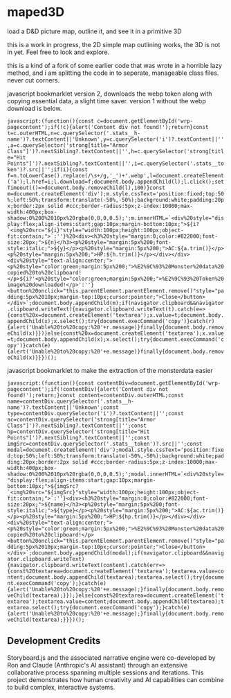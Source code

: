 # maped3D
load a D&amp;D picture map, outline it, and see it in a primitive 3D

this is a work in progress, the 2D simple map outlining works, the 3D is not in yet.  Feel free to look and explore.

this is a kind of a fork of some earlier code that was wrote in a horrible lazy method, and i am splitting the code in to seperate, manageable class files.  never cut corners.

javascript bookmarklet version 2, downloads the webp token along with copying essential data, a slight time saver.  version 1 without the webp download is below.

``
javascript:(function(){const c=document.getElementById('wrp-pagecontent');if(!c){alert('Content div not found!');return}const t=c.outerHTML,n=c.querySelector('.stats__h-name')?.textContent||'Unknown',y=c.querySelector('i')?.textContent||'',a=c.querySelector('strong[title="Armor Class"]')?.nextSibling?.textContent||'',h=c.querySelector('strong[title="Hit Points"]')?.nextSibling?.textContent||'',i=c.querySelector('.stats__token')?.src||'';if(i){const f=n.toLowerCase().replace(/\s+/g,'_')+'.webp',l=document.createElement('a');l.href=i;l.download=f;document.body.appendChild(l);l.click();setTimeout(()=>document.body.removeChild(l),100)}const m=document.createElement('div');m.style.cssText='position:fixed;top:50%;left:50%;transform:translate(-50%,-50%);background:white;padding:20px;border:2px solid #ccc;border-radius:5px;z-index:10000;max-width:400px;box-shadow:0%200%2010px%20rgba(0,0,0,0.5);';m.innerHTML=`<div%20style="display:flex;align-items:start;gap:10px;margin-bottom:10px;">${i?`<img%20src="${i}"style="width:100px;height:100px;object-fit:contain;">`:''}%20<div><h3%20style="margin:0;color:#822000;font-size:20px;">${n}</h3><p%20style="margin:5px%200;font-style:italic;">${y}</p><p%20style="margin:5px%200;">AC:${a.trim()}</p><p%20style="margin:5px%200;">HP:${h.trim()}</p></div></div><div%20style="text-align:center;"><p%20style="color:green;margin:5px%200;">%E2%9C%93%20Monster%20data%20copied%20to%20clipboard!</p>${i?'<p%20style="color:green;margin:5px%200;">%E2%9C%93%20Token%20image%20downloaded!</p>':''}<button%20onclick="this.parentElement.parentElement.remove()"style="padding:5px%2010px;margin-top:10px;cursor:pointer;">Close</button></div>`;document.body.appendChild(m);if(navigator.clipboard&&navigator.clipboard.writeText){navigator.clipboard.writeText(t).catch(e=>{const%20x=document.createElement('textarea');x.value=t;document.body.appendChild(x);x.select();try{document.execCommand('copy')}catch(r){alert('Unable%20to%20copy:%20'+r.message)}finally{document.body.removeChild(x)}})}else{const%20x=document.createElement('textarea');x.value=t;document.body.appendChild(x);x.select();try{document.execCommand('copy')}catch(e){alert('Unable%20to%20copy:%20'+e.message)}finally{document.body.removeChild(x)}}})();
``

javascript bookmarklet to make the extraction of the monsterdata easier

``
javascript:(function(){const contentDiv=document.getElementById('wrp-pagecontent');if(!contentDiv){alert('Content div not found!');return;}const content=contentDiv.outerHTML;const name=contentDiv.querySelector('.stats__h-name')?.textContent||'Unknown';const type=contentDiv.querySelector('i')?.textContent||'';const ac=contentDiv.querySelector('strong[title="Armor Class"]')?.nextSibling?.textContent||'';const hp=contentDiv.querySelector('strong[title="Hit Points"]')?.nextSibling?.textContent||'';const imgSrc=contentDiv.querySelector('.stats__token')?.src||'';const modal=document.createElement('div');modal.style.cssText='position:fixed;top:50%;left:50%;transform:translate(-50%,-50%);background:white;padding:20px;border:2px solid #ccc;border-radius:5px;z-index:10000;max-width:400px;box-shadow:0%200%2010px%20rgba(0,0,0,0.5);';modal.innerHTML=`<div%20style="display:flex;align-items:start;gap:10px;margin-bottom:10px;">${imgSrc?`<img%20src="${imgSrc}"style="width:100px;height:100px;object-fit:contain;">`:''}<div><h3%20style="margin:0;color:#822000;font-size:20px;">${name}</h3><p%20style="margin:5px%200;font-style:italic;">${type}</p><p%20style="margin:5px%200;">AC:${ac.trim()}</p><p%20style="margin:5px%200;">HP:${hp.trim()}</p></div></div><div%20style="text-align:center;"><p%20style="color:green;margin:5px%200;">%E2%9C%93%20Monster%20data%20copied%20to%20clipboard!</p><button%20onclick="this.parentElement.parentElement.remove()"style="padding:5px%2010px;margin-top:10px;cursor:pointer;">Close</button></div>`;document.body.appendChild(modal);if(navigator.clipboard&&navigator.clipboard.writeText){navigator.clipboard.writeText(content).catch(err=>{const%20textarea=document.createElement('textarea');textarea.value=content;document.body.appendChild(textarea);textarea.select();try{document.execCommand('copy');}catch(e){alert('Unable%20to%20copy:%20'+e.message);}finally{document.body.removeChild(textarea);}});}else{const%20textarea=document.createElement('textarea');textarea.value=content;document.body.appendChild(textarea);textarea.select();try{document.execCommand('copy');}catch(e){alert('Unable%20to%20copy:%20'+e.message);}finally{document.body.removeChild(textarea);}}})();
``

## Development Credits
Storyboard.js and the associated narrative engine were co-developed by Ron and Claude (Anthropic's AI assistant) through an extensive collaborative process spanning multiple sessions and iterations. This project demonstrates how human creativity and AI capabilities can combine to build complex, interactive systems.
